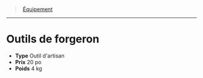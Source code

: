 ﻿---
!EquipmentItem
Type: Outil d'artisan
Price: 20 po
Weight: 4 kg
Id: equipment_hd.md#outils-de-forgeron
ParentLink: equipment_hd.md#Équipement
Name: Outils de forgeron
ParentName: Équipement
NameLevel: 1
Attributes: {}
---
> [Équipement](hd_equipment.md)

---

# Outils de forgeron

- **Type** Outil d'artisan
- **Prix** 20 po
- **Poids** 4 kg

